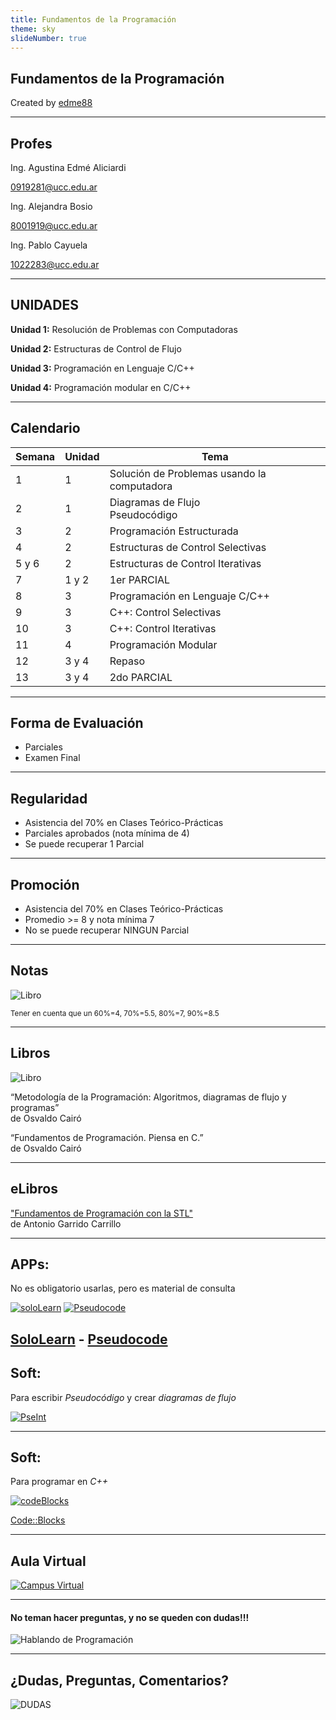 ```yaml
---
title: Fundamentos de la Programación
theme: sky
slideNumber: true
---
```


## Fundamentos de la Programación

Created by [edme88](https://t.me/edme88)


---
## Profes
Ing. Agustina Edmé Aliciardi

0919281@ucc.edu.ar

Ing. Alejandra Bosio 

8001919@ucc.edu.ar

Ing. Pablo Cayuela

1022283@ucc.edu.ar

---
## UNIDADES
**Unidad 1:** Resolución de Problemas con Computadoras

**Unidad 2:** Estructuras de Control de Flujo

**Unidad 3:** Programación en Lenguaje C/C++

**Unidad 4:** Programación modular en C/C++

---
## Calendario
<!-- .slide: style="font-size: 0.5em" -->
| Semana | Unidad | Tema |
|--------|--------|------|
| 1 | 1 | Solución de Problemas usando la computadora |
| 2 | 1 | Diagramas de Flujo <br> Pseudocódigo |
| 3 | 2 | Programación Estructurada |
| 4 | 2 | Estructuras de Control Selectivas |
| 5 y 6 | 2 | Estructuras de Control Iterativas |
| 7 | 1 y 2 | 1er PARCIAL |
| 8 | 3 | Programación en Lenguaje C/C++ |
| 9 | 3 | C++: Control Selectivas |
| 10 | 3 | C++: Control Iterativas |
| 11 | 4 | Programación Modular |
| 12 | 3 y 4 | Repaso |
| 13 | 3 y 4 | 2do PARCIAL |

---
## Forma de Evaluación
* Parciales
* Examen Final

---
## Regularidad
* Asistencia del 70% en Clases Teórico-Prácticas
* Parciales aprobados (nota mínima de 4)
* Se puede recuperar 1 Parcial

---
## Promoción
* Asistencia del 70% en Clases Teórico-Prácticas
* Promedio >= 8 y nota mínima 7
* No se puede recuperar NINGUN Parcial

---
## Notas
![Libro](images/presentacion/notasFacultad.png)

<small>Tener en cuenta que un 60%=4, 70%=5.5, 80%=7, 90%=8.5</small>

---
## Libros

![Libro](images/book.png)

“Metodología de la Programación: Algoritmos, diagramas de flujo y programas” <br>
de Osvaldo Cairó
    
“Fundamentos de Programación. Piensa en C.” <br>
de Osvaldo Cairó

---
## eLibros
["Fundamentos de Programación con la STL"](https://elibro.net/es/ereader/bibliotecas-ucc/48145?page=39) <br>
de Antonio Garrido Carrillo
    
---
## APPs:
No es obligatorio usarlas, pero es material de consulta

[![soloLearn](images/soloLearn.png)](https://play.google.com/store/apps/details?id=com.sololearn&hl=es_419)
[![Pseudocode](images/presentacion/pseudocode.png)](https://play.google.com/store/apps/details?id=pe.diegoveloper.pseudocode&hl=es_AR)

[SoloLearn](https://play.google.com/store/apps/details?id=com.sololearn&hl=es_419) - [Pseudocode](https://play.google.com/store/apps/details?id=pe.diegoveloper.pseudocode&hl=es_AR)   
---
## Soft:
Para escribir *Pseudocódigo* y crear *diagramas de flujo*

[![PseInt](images/pseint.png)](http://pseint.sourceforge.net/)
 
---
## Soft:
Para programar en *C++*

[![codeBlocks](images/codeBlocks.png)](http://www.codeblocks.org)

[Code::Blocks](http://www.codeblocks.org)

---
## Aula Virtual
[![Campus Virtual](images/presentacion/CampusVirtual.png)](https://campusvirtual.ucc.edu.ar/course/view.php?id=1545)

---
#### No teman hacer preguntas, y no se queden con dudas!!!
![Hablando de Programación](images/presentacion/hablando_programacion.png)


---
## ¿Dudas, Preguntas, Comentarios?
![DUDAS](images/pregunta.gif)